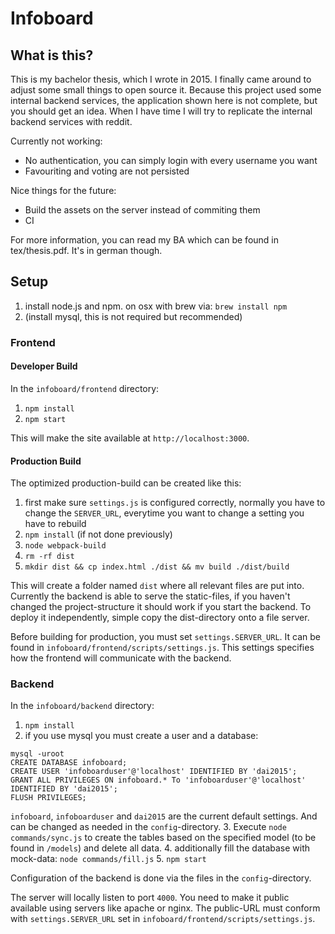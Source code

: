 # Infoboard

## What is this?

This is my bachelor thesis, which I wrote in 2015. I finally came around to adjust some small things to open source it.
Because this project used some internal backend services, the application shown here is not complete, but you should get an idea.
When I have time I will try to replicate the internal backend services with reddit.

Currently not working:

* No authentication, you can simply login with every username you want
* Favouriting and voting are not persisted

Nice things for the future:
* Build the assets on the server instead of commiting them
* CI

For more information, you can read my BA which can be found in tex/thesis.pdf. It's in german though.

## Setup

1. install node.js and npm. on osx with brew via: `brew install npm`
2. (install mysql, this is not required but recommended)

### Frontend

#### Developer Build

In the `infoboard/frontend` directory:

1. `npm install`
2. `npm start`

This will make the site available at `http://localhost:3000`.

#### Production Build

The optimized production-build can be created like this:


1. first make sure `settings.js` is configured correctly, normally you have to change the `SERVER_URL`, everytime you want to change a setting you have to rebuild
1. `npm install` (if not done previously)
2. `node webpack-build`
2. `rm -rf dist`
2. `mkdir dist && cp index.html ./dist && mv build ./dist/build`

This will create a folder named `dist` where all relevant files are put into.
Currently the backend is able to serve the static-files, if you haven't changed the project-structure it should
work if you start the backend. To deploy it independently, simple copy the dist-directory
onto a file server.

Before building for production, you must set `settings.SERVER_URL`.
It can be found in `infoboard/frontend/scripts/settings.js`.
This settings specifies how the frontend will communicate with the backend.

### Backend

In the `infoboard/backend` directory:

1. `npm install`
2. if you use mysql you must create a user and a database:
```
mysql -uroot
CREATE DATABASE infoboard;
CREATE USER 'infoboarduser'@'localhost' IDENTIFIED BY 'dai2015';
GRANT ALL PRIVILEGES ON infoboard.* To 'infoboarduser'@'localhost' IDENTIFIED BY 'dai2015';
FLUSH PRIVILEGES;
```
`infoboard`, `infoboarduser` and `dai2015` are the current default settings.
And can be changed as needed in the `config`-directory.
3. Execute `node commands/sync.js` to create the tables based on the specified model (to be found in `/models`) and delete all data.
4. additionally fill the database with mock-data: `node commands/fill.js`
5. `npm start`

Configuration of the backend is done via the files in the `config`-directory.

The server will locally listen to port `4000`. You need to make it public
available using servers like apache or nginx. The public-URL must conform with `settings.SERVER_URL`
set in `infoboard/frontend/scripts/settings.js`.
